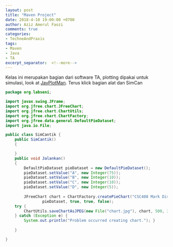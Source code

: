 ```yaml
---
layout: post
title: "Maven Project"
date: 2018-4-10 19:00:00 +0700
author: Aziz Amerul Faozi
comments: true
categories: 
- TechneAndPraxis
tags:
- Maven
- Java
- TA
excerpt_separator:  <!--more-->
---
```

Kelas ini merupakan bagian dari software TA, plotting dipakai untuk simulasi, look at [JavPlotMan](https://github.com/faoziaziz/JavPlotMan). Terus klick bagian alat dan SimCan

```java
package org.labseni;

import javax.swing.JFrame;
import org.jfree.chart.JFreeChart;
import org.jfree.chart.ChartUtils;
import org.jfree.chart.ChartFactory;
import org.jfree.data.general.DefaultPieDataset;
import java.io.File;

public class SimCantik {
	public SimCantik()
	{

	}
	public void Jalankan()
	{
		DefaultPieDataset pieDataset = new DefaultPieDataset();
		pieDataset.setValue("A", new Integer(75));
		pieDataset.setValue("B", new Integer(10));
		pieDataset.setValue("C", new Integer(10));
		pieDataset.setValue("D", new Integer(5));
	
		JFreeChart chart = ChartFactory.createPieChart("CSC408 Mark Distribution", //Title
				pieDataset, true, true, false);
	try {
		ChartUtils.saveChartAsJPEG(new File("chart.jpg"), chart, 500, 300);
	} catch (Exception e) {
		System.out.println("Problem occurred creating chart."); }
	
	}

}
```
